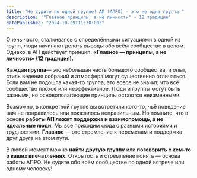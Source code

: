 ```yaml
---
title: "Не судите по одной группе! АП (АПРО) - это не одна группа."
description: '"Главное принципы, а не личности" - 12 традиция'
datePublished: "2024-10-29T11:30:00Z"
---
```


Очень часто, сталкиваясь с определёнными ситуациями в одной из групп, люди начинают делать выводы обо всём сообществе в целом. Однако, в АП действует принцип: **«Главное — принципы, а не личности» (12 традиция).**

**Каждая группа**— это небольшая часть большого сообщества, и опыт, стиль ведения собраний и атмосфера могут существенно отличаться. Если вам не подошла какая-то группа, это вовсе не значит, что всё сообщество плохое или неэффективное. Люди и группы могут быть разными, но основополагающие принципы остаются неизменными.

Возможно, в конкретной группе вы встретили кого-то, чьё поведение вам не понравилось или показалось неправильным. Но помните, что в основе **работы АП лежит поддержка и взаимопомощь, а не идеальные люди**. Мы все приходим сюда с разными историями и трудностями. **Главное** — это стремление к переменам и поддержка друг друга на этом пути.

В любой момент можно **найти другую группу** или **поговорить с кем-то о ваших впечатлениях**. Открытость и стремление понять — основа работы АПРО. Не судите обо всём сообществе по одной встрече или одному человеку!
